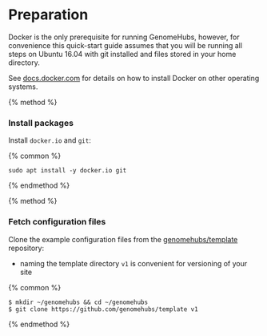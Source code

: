 # Preparation

Docker is the only prerequisite for running GenomeHubs, however, for convenience this quick-start guide assumes that you will be running all steps on Ubuntu 16.04 with git installed and files stored in your home directory.

See [docs.docker.com](https://docs.docker.com) for details on how to install Docker on other operating systems.

{% method %}
### Install packages

Install `docker.io` and `git`:

{% common %}
```
sudo apt install -y docker.io git
```
{% endmethod %}


{% method %}
### Fetch configuration files

Clone the example configuration files from the [genomehubs/template](https://github.com/genomehubs/template) repository:

* naming the template directory `v1` is convenient for versioning of your site

{% common %}
```
$ mkdir ~/genomehubs && cd ~/genomehubs
$ git clone https://github.com/genomehubs/template v1
```
{% endmethod %}

